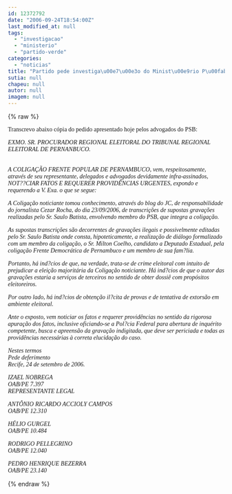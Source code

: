 ```yaml
---
id: 12372792
date: "2006-09-24T18:54:00Z"
last_modified_at: null
tags:
  - "investigacao"
  - "ministerio"
  - "partido-verde"
categories:
  - "noticias"
title: "Partido pede investiga\u00e7\u00e3o do Minist\u00e9rio P\u00fablico e da PF sobre grava\u00e7\u00f5es"
sutia: null
chapeu: null
autor: null
imagem: null
---
```

{% raw %}
<p><P><FONT face=Verdana>Transcrevo abaixo cópia do pedido apresentado hoje pelos advogados do PSB:</FONT></P></p>
<p><P><FONT face=Verdana><EM>EXMO. SR. PROCURADOR REGIONAL ELEITORAL DO TRIBUNAL REGIONAL ELEITORAL DE PERNANBUCO.</EM></FONT></P></p>
<p><P><BR><FONT face=Verdana><EM>A COLIGAÇÃO FRENTE POPULAR DE PERNAMBUCO, vem, respeitosamente, através de seu representante, delegados e advogados devidamente infra-assinados, NOT??CIAR FATOS E REQUERER PROVIDÊNCIAS URGENTES, expondo e requerendo a V. Exa. o que se segue:</EM></FONT></P></p>
<p><P><FONT face=Verdana><EM>A Coligação noticiante tomou conhecimento, através do blog do JC, de responsabilidade do jornalista Cezar Rocha, do dia 23/09/2006, de transcrições de supostas gravações realizadas pelo Sr. Saulo Batista, envolvendo membro do PSB, que integra a coligação.</EM></FONT></P></p>
<p><P><FONT face=Verdana><EM>As supostas transcrições são decorrentes de gravações ilegais e possivelmente editadas pelo Sr. Saulo Batista onde consta, hipoteticamente, a realização de diálogo formalizado com um membro da coligação, o Sr. Milton Coelho, candidato a Deputado Estadual, pela coligação Frente Democrática de Pernambuco e um membro de sua fam?lia.</EM></FONT></P></p>
<p><P><FONT face=Verdana><EM>Portanto, há ind?cios de que, na verdade, trata-se de crime eleitoral com intuito de prejudicar a eleição majoritária da Coligação noticiante. Há ind?cios de que o autor das gravações estaria a serviços de terceiros no sentido de obter dossiê com propósitos eleitoreiros.</EM></FONT></P></p>
<p><P><FONT face=Verdana><EM>Por outro lado, há ind?cios de obtenção il?cita de provas e de tentativa de extorsão em ambiente eleitoral.</EM></FONT></P></p>
<p><P><FONT face=Verdana><EM>Ante o exposto, vem noticiar os fatos e requerer providências no sentido da rigorosa apuração dos fatos, inclusive oficiando-se a Pol?cia Federal para abertura de inquérito competente, busca e apreensão da gravação indigitada, que deve ser periciada e todas as providências necessárias à correta elucidação do caso.&nbsp;&nbsp;&nbsp;&nbsp;&nbsp;&nbsp;&nbsp; </EM></FONT></P></p>
<p><P><FONT face=Verdana><EM>Nestes termos<BR>Pede deferimento<BR>Recife, 24 de setembro de 2006.</EM></FONT></P></p>
<p><P><FONT face=Verdana><EM>IZAEL NOBREGA<BR>OAB/PE 7.397<BR>REPRESENTANTE LEGAL</EM></FONT></P></p>
<p><P><FONT face=Verdana><EM>ANTÔNIO RICARDO ACCIOLY CAMPOS<BR>OAB/PE 12.310</EM></FONT></P></p>
<p><P><FONT face=Verdana><EM>HÉLIO GURGEL<BR>OAB/PE 10.484</EM></FONT></P></p>
<p><P><FONT face=Verdana><EM>RODRIGO PELLEGRINO<BR>OAB/PE 12.040</EM></FONT></P></p>
<p><P><FONT face=Verdana><EM>PEDRO HENRIQUE BEZERRA<BR>OAB/PE 23.140</EM></FONT></P> </p>
{% endraw %}